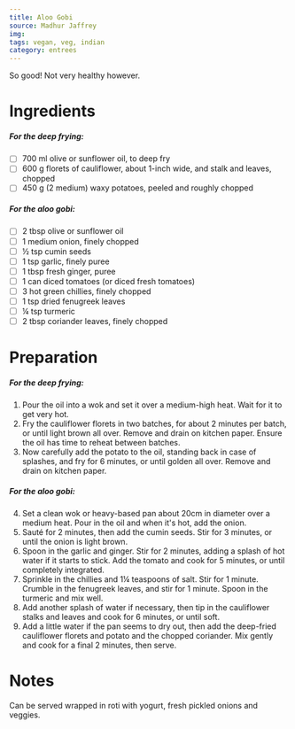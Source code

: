 ```yaml
---
title: Aloo Gobi
source: Madhur Jaffrey
img:
tags: vegan, veg, indian
category: entrees
---
```


So good! Not very healthy however.

Ingredients
===========

##### For the deep frying:
* [ ] 700 ml olive or sunflower oil, to deep fry
* [ ] 600 g florets of cauliflower, about 1-inch wide, and stalk and leaves, chopped
* [ ] 450 g (2 medium) waxy potatoes, peeled and roughly chopped
##### For the aloo gobi:
* [ ] 2 tbsp olive or sunflower oil
* [ ] 1 medium onion, finely chopped
* [ ] ½ tsp cumin seeds
* [ ] 1 tsp garlic, finely puree
* [ ] 1 tbsp fresh ginger, puree
* [ ] 1 can diced tomatoes (or diced fresh tomatoes)
* [ ] 3 hot green chillies, finely chopped
* [ ] 1 tsp dried fenugreek leaves
* [ ] ¼ tsp turmeric
* [ ] 2 tbsp coriander leaves, finely chopped

Preparation
===========
##### For the deep frying:
1. Pour the oil into a wok and set it over a medium-high heat. Wait for it to get very hot.
2. Fry the cauliflower florets in two batches, for about 2 minutes per batch, or until light brown all over. Remove and drain on kitchen paper. Ensure the oil has time to reheat between batches.
3. Now carefully add the potato to the oil, standing back in case of splashes, and fry for 6 minutes, or until golden all over. Remove and drain on kitchen paper.
##### For the aloo gobi:
4. Set a clean wok or heavy-based pan about 20cm in diameter over a medium heat. Pour in the oil and when it's hot, add the onion.
5. Sauté for 2 minutes, then add the cumin seeds. Stir for 3 minutes, or until the onion is light brown.
6. Spoon in the garlic and ginger. Stir for 2 minutes, adding a splash of hot water if it starts to stick. Add the tomato and cook for 5 minutes, or until completely integrated.
7. Sprinkle in the chillies and 1¼ teaspoons of salt. Stir for 1 minute. Crumble in the fenugreek leaves, and stir for 1 minute. Spoon in the turmeric and mix well.
8. Add another splash of water if necessary, then tip in the cauliflower stalks and leaves and cook for 6 minutes, or until soft.
9. Add a little water if the pan seems to dry out, then add the deep-fried cauliflower florets and potato and the chopped coriander. Mix gently and cook for a final 2 minutes, then serve.

Notes
=====

Can be served wrapped in roti with yogurt, fresh pickled onions and veggies.
